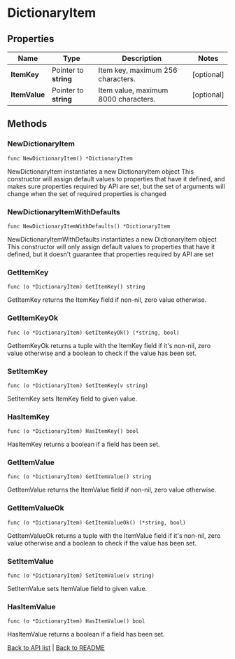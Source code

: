 # DictionaryItem

## Properties

Name | Type | Description | Notes
------------ | ------------- | ------------- | -------------
**ItemKey** | Pointer to **string** | Item key, maximum 256 characters. | [optional] 
**ItemValue** | Pointer to **string** | Item value, maximum 8000 characters. | [optional] 

## Methods

### NewDictionaryItem

`func NewDictionaryItem() *DictionaryItem`

NewDictionaryItem instantiates a new DictionaryItem object
This constructor will assign default values to properties that have it defined,
and makes sure properties required by API are set, but the set of arguments
will change when the set of required properties is changed

### NewDictionaryItemWithDefaults

`func NewDictionaryItemWithDefaults() *DictionaryItem`

NewDictionaryItemWithDefaults instantiates a new DictionaryItem object
This constructor will only assign default values to properties that have it defined,
but it doesn't guarantee that properties required by API are set

### GetItemKey

`func (o *DictionaryItem) GetItemKey() string`

GetItemKey returns the ItemKey field if non-nil, zero value otherwise.

### GetItemKeyOk

`func (o *DictionaryItem) GetItemKeyOk() (*string, bool)`

GetItemKeyOk returns a tuple with the ItemKey field if it's non-nil, zero value otherwise
and a boolean to check if the value has been set.

### SetItemKey

`func (o *DictionaryItem) SetItemKey(v string)`

SetItemKey sets ItemKey field to given value.

### HasItemKey

`func (o *DictionaryItem) HasItemKey() bool`

HasItemKey returns a boolean if a field has been set.

### GetItemValue

`func (o *DictionaryItem) GetItemValue() string`

GetItemValue returns the ItemValue field if non-nil, zero value otherwise.

### GetItemValueOk

`func (o *DictionaryItem) GetItemValueOk() (*string, bool)`

GetItemValueOk returns a tuple with the ItemValue field if it's non-nil, zero value otherwise
and a boolean to check if the value has been set.

### SetItemValue

`func (o *DictionaryItem) SetItemValue(v string)`

SetItemValue sets ItemValue field to given value.

### HasItemValue

`func (o *DictionaryItem) HasItemValue() bool`

HasItemValue returns a boolean if a field has been set.


[Back to API list](../README.md#documentation-for-api-endpoints) | [Back to README](../README.md)


